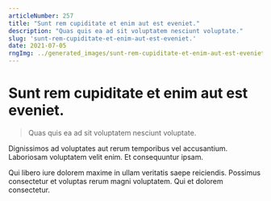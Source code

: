 ```yaml
---
articleNumber: 257
title: "Sunt rem cupiditate et enim aut est eveniet."
description: "Quas quis ea ad sit voluptatem nesciunt voluptate."
slug: 'sunt-rem-cupiditate-et-enim-aut-est-eveniet.'
date: 2021-07-05
rngImg: ../generated_images/sunt-rem-cupiditate-et-enim-aut-est-eveniet..jpg
---
```


# Sunt rem cupiditate et enim aut est eveniet.

> Quas quis ea ad sit voluptatem nesciunt voluptate.

Dignissimos ad voluptates aut rerum temporibus vel accusantium. Laboriosam voluptatem velit enim. Et consequuntur ipsam.
 Qui libero iure dolorem maxime in ullam veritatis saepe reiciendis. Possimus consectetur et voluptas rerum magni voluptatem. Qui et dolorem consectetur.
